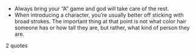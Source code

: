  - Always bring your “A” game and god will take care of the rest.
 - When introducing a character, you’re usually better off sticking with broad strokes. The important thing at that point is not what color hair someone has or how tall they are, but rather, what kind of person they are.

2 quotes